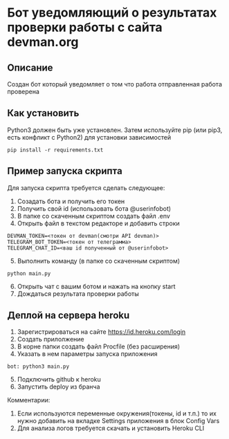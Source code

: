 # Бот уведомляющий о результатах проверки работы с сайта devman.org
## Описание
Создан бот который уведомляет о том что работа отправленная работа проверена

## Как установить
Python3 должен быть уже установлен. Затем используйте pip (или pip3, есть конфликт с Python2) для установки зависимостей
```
pip install -r requirements.txt
```

## Пример запуска скрипта
Для запуска скрипта требуется сделать следующее:

1. Созадать бота и получить его токен
2. Получить свой id (использовать бота @userinfobot)
3. В папке со скаченным скриптом создать файл .env
4. Открыть файл в текстом редакторе и добавить строки
```
DEVMAN_TOKEN=<токен от devman(смотри API devman)>
TELEGRAM_BOT_TOKEN=<токен от телеграмма>
TELEGRAM_CHAT_ID=<ваш id полученный от @userinfobot>
```

5. Выполнить команду (в папке со скаченным скриптом)
```
python main.py
```

6. Открыть чат с вашим ботом и нажать на кнопку start
7. Дождаться результата проверки работы

## Деплой на сервера heroku
1. Зарегистрироваться на сайте https://id.heroku.com/login
2. Создать прилолжение
3. В корне папки создать файл Procfile (без расширения)
4. Указать в нем параметры запуска приложения
 ```
bot: python3 main.py
```
5. Подключить github к heroku
6. Запустить deploy из бранча

Комментарии:
1. Если используются переменные окружения(токены, id и т.п.) то их нужно добавить на вкладке Settings приложения в блок Config Vars
2. Для анализа логов требуется скачать и установить Heroku CLI